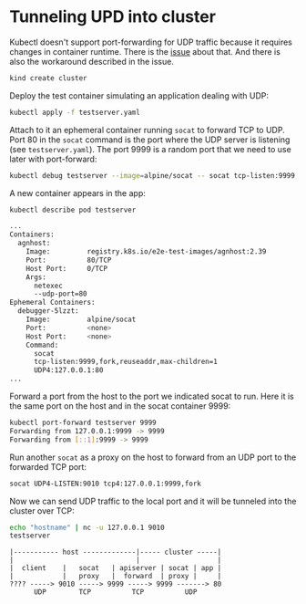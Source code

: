 # Tunneling UPD into cluster

Kubectl doesn't support port-forwarding for UDP traffic because it requires changes in container runtime. There is the [issue](https://github.com/kubernetes/kubernetes/issues/47862) about that. And there is also the workaround described in the issue.

```bash
kind create cluster
```

Deploy the test container simulating an application dealing with UDP:

```bash
kubectl apply -f testserver.yaml
```

Attach to it an ephemeral container running `socat` to forward TCP to UDP. Port 80 in the `socat` command is the port where the UDP server is listening (see `testserver.yaml`). The port 9999 is a random port that we need to use later with port-forward:

```bash
kubectl debug testserver --image=alpine/socat -- socat tcp-listen:9999,fork,reuseaddr,max-children=1 UDP4:127.0.0.1:80
```

A new container appears in the app:

```bash
kubectl describe pod testserver

...
Containers:
  agnhost:
    Image:         registry.k8s.io/e2e-test-images/agnhost:2.39
    Port:          80/TCP
    Host Port:     0/TCP
    Args:
      netexec
      --udp-port=80
Ephemeral Containers:
  debugger-5lzzt:
    Image:         alpine/socat
    Port:          <none>
    Host Port:     <none>
    Command:
      socat
      tcp-listen:9999,fork,reuseaddr,max-children=1
      UDP4:127.0.0.1:80
...
```

Forward a port from the host to the port we indicated socat to run. Here it is the same port on the host and in the socat container 9999:

```bash
kubectl port-forward testserver 9999
Forwarding from 127.0.0.1:9999 -> 9999
Forwarding from [::1]:9999 -> 9999
```

Run another `socat` as a proxy on the host to forward from an UDP port to the forwarded TCP port:

```bash
socat UDP4-LISTEN:9010 tcp4:127.0.0.1:9999,fork
```

Now we can send UDP traffic to the local port and it will be tunneled into the cluster over TCP:

```bash
echo "hostname" | nc -u 127.0.0.1 9010
testserver
```

```
|----------- host -------------|----- cluster -----|
|                              |                   |
|  client    |   socat   | apiserver | socat | app |
|            |   proxy   |  forward  | proxy |     |
???? -----> 9010 -----> 9999 -----> 9999 -------> 80
      UDP        TCP          TCP          UDP
```

